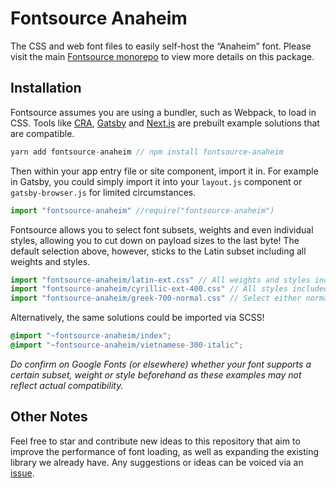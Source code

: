 # Fontsource Anaheim

The CSS and web font files to easily self-host the “Anaheim” font. Please visit the main [Fontsource monorepo](https://github.com/DecliningLotus/fontsource) to view more details on this package.

## Installation

Fontsource assumes you are using a bundler, such as Webpack, to load in CSS. Tools like [CRA](https://create-react-app.dev/), [Gatsby](https://www.gatsbyjs.org/) and [Next.js](https://nextjs.org/) are prebuilt example solutions that are compatible.

```javascript
yarn add fontsource-anaheim // npm install fontsource-anaheim
```

Then within your app entry file or site component, import it in. For example in Gatsby, you could simply import it into your `layout.js` component or `gatsby-browser.js` for limited circumstances.

```javascript
import "fontsource-anaheim" //require("fontsource-anaheim")
```

Fontsource allows you to select font subsets, weights and even individual styles, allowing you to cut down on payload sizes to the last byte! The default selection above, however, sticks to the Latin subset including all weights and styles.

```javascript
import "fontsource-anaheim/latin-ext.css" // All weights and styles included.
import "fontsource-anaheim/cyrillic-ext-400.css" // All styles included.
import "fontsource-anaheim/greek-700-normal.css" // Select either normal or italic.
```

Alternatively, the same solutions could be imported via SCSS!

```scss
@import "~fontsource-anaheim/index";
@import "~fontsource-anaheim/vietnamese-300-italic";
```

_Do confirm on Google Fonts (or elsewhere) whether your font supports a certain subset, weight or style beforehand as these examples may not reflect actual compatibility._

## Other Notes

Feel free to star and contribute new ideas to this repository that aim to improve the performance of font loading, as well as expanding the existing library we already have. Any suggestions or ideas can be voiced via an [issue](https://github.com/DecliningLotus/fontsource/issues).
